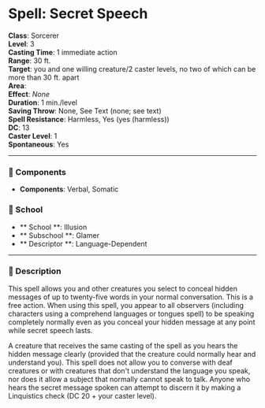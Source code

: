 
# Spell: Secret Speech
**Class**: Sorcerer  
**Level**: 3  
**Casting Time**: 1 immediate action  
**Range**: 30 ft.  
**Target**: you and one willing creature/2 caster levels, no two of which can be more than 30 ft. apart  
**Area**:   
**Effect**: _None_  
**Duration**: 1 min./level  
**Saving Throw**: None, See Text (none; see text)  
**Spell Resistance**: Harmless, Yes (yes (harmless))  
**DC**: 13  
**Caster Level**: 1  
**Spontaneous**: Yes

---

### 🔮 Components
- **Components**: Verbal, Somatic

### 🏫 School
- ** School **: Illusion
- ** Subschool **: Glamer
- ** Descriptor **: Language-Dependent
---

### 📜 Description
This spell allows you and other creatures you select to conceal hidden messages of up to twenty-five words in your normal conversation. This is a free action. When using this spell, you appear to all observers (including characters using a comprehend languages or tongues spell) to be speaking completely normally even as you conceal your hidden message at any point while secret speech lasts.

A creature that receives the same casting of the spell as you hears the hidden message clearly (provided that the creature could normally hear and understand you). This spell does not allow you to converse with deaf creatures or with creatures that don't understand the language you speak, nor does it allow a subject that normally cannot speak to talk. Anyone who hears the secret message spoken can attempt to discern it by making a Linquistics check (DC 20 + your caster level).
